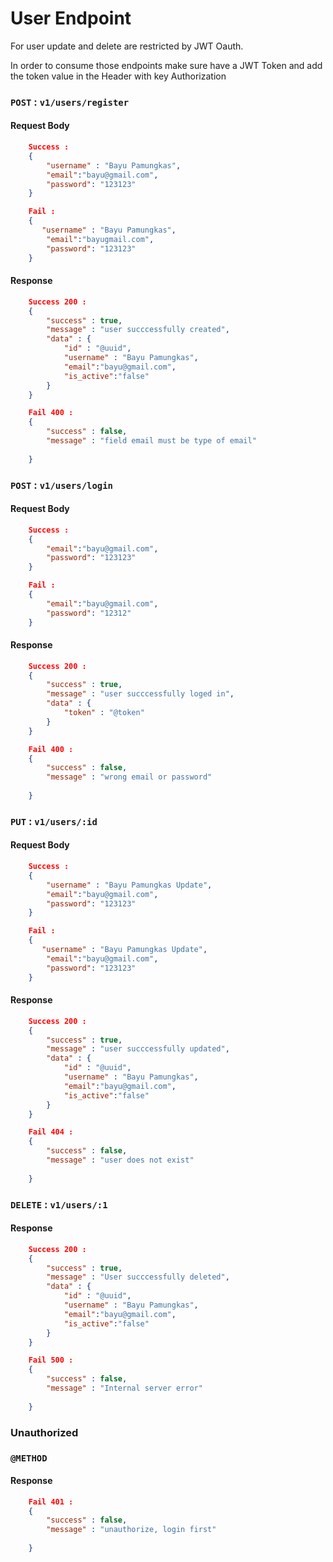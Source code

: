 # User Endpoint
For user update and delete are restricted by JWT Oauth.

In order to consume those endpoints make sure have a JWT Token and add the token value in the Header with key Authorization

### `POST` : ``v1/users/register`` 
#### Request Body
```json
    Success : 
    {
        "username" : "Bayu Pamungkas",
        "email":"bayu@gmail.com",
        "password": "123123"
    }

    Fail : 
    {
       "username" : "Bayu Pamungkas",
        "email":"bayugmail.com",
        "password": "123123"
    }
```
#### Response
```json
    Success 200 :
    {
        "success" : true,
        "message" : "user succcessfully created",
        "data" : {
            "id" : "@uuid",
            "username" : "Bayu Pamungkas",
            "email":"bayu@gmail.com",
            "is_active":"false"
        }
    }

    Fail 400 :
    {
        "success" : false,
        "message" : "field email must be type of email"
        
    }
```


### `POST` : ``v1/users/login`` 
#### Request Body
```json
    Success :
    {
        "email":"bayu@gmail.com",
        "password": "123123"
    }

    Fail : 
    {
        "email":"bayu@gmail.com",
        "password": "12312"
    }
```
#### Response
```json
    Success 200 :
    {
        "success" : true,
        "message" : "user succcessfully loged in",
        "data" : {
            "token" : "@token"
        }
    }

    Fail 400 :
    {
        "success" : false,
        "message" : "wrong email or password"
        
    }
```


### `PUT` : ``v1/users/:id`` 
#### Request Body
```json
    Success :
    {
        "username" : "Bayu Pamungkas Update",
        "email":"bayu@gmail.com",
        "password": "123123"
    }

    Fail : 
    {
       "username" : "Bayu Pamungkas Update",
        "email":"bayu@gmail.com",
        "password": "123123"
    }
```
#### Response
```json
    Success 200 :
    {
        "success" : true,
        "message" : "user succcessfully updated",
        "data" : {
            "id" : "@uuid",
            "username" : "Bayu Pamungkas",
            "email":"bayu@gmail.com",
            "is_active":"false"
        }
    }

    Fail 404 :
    {
        "success" : false,
        "message" : "user does not exist"
        
    }
```


### `DELETE` : ``v1/users/:1`` 
#### Response
```json
    Success 200 : 
    {
        "success" : true,
        "message" : "User succcessfully deleted",
        "data" : {
            "id" : "@uuid",
            "username" : "Bayu Pamungkas",
            "email":"bayu@gmail.com",
            "is_active":"false"
        }
    }

    Fail 500 :
    {
        "success" : false,
        "message" : "Internal server error"
        
    }
```
### Unauthorized
### `@METHOD`
#### Response
```json
    Fail 401 :
    {
        "success" : false,
        "message" : "unauthorize, login first"
        
    }
```